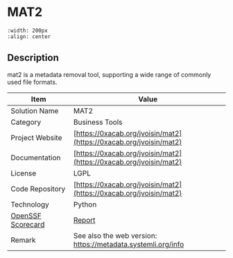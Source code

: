 # MAT2 



```{image} https://metadata.systemli.org/img/logo.f4614653.svg 
:width: 200px 
:align: center 
```

## Description 
mat2 is a metadata removal tool, supporting a wide range of commonly used file formats.

| Item |  Value |
| ------ | ------ |
| Solution Name | MAT2 |
| Category | Business Tools |
| Project Website | [https://0xacab.org/jvoisin/mat2](https://0xacab.org/jvoisin/mat2) |
| Documentation | [https://0xacab.org/jvoisin/mat2](https://0xacab.org/jvoisin/mat2) |
| License | LGPL |
| Code Repository | [https://0xacab.org/jvoisin/mat2](https://0xacab.org/jvoisin/mat2) |
| Technology | Python |
| [OpenSSF Scorecard](https://scorecard.dev/) | [Report](https://securityscorecards.dev/viewer/?uri=0xacab.org/jvoisin/mat2) |
| Remark | See also the web version: https://metadata.systemli.org/info |  


